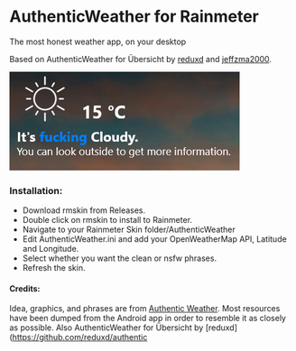 # AuthenticWeather for Rainmeter
The most honest weather app, on your desktop

Based on AuthenticWeather for Übersicht by [reduxd](https://github.com/reduxd/authentic-ubersicht) and [jeffzma2000](https://github.com/jeffzma2000/authentic-ubersicht).

![Screenshot of Skin](Screenshot.png)

### Installation:

 - Download rmskin from Releases.
 - Double click on rmskin to install to Rainmeter.
 - Navigate to your Rainmeter Skin folder/AuthenticWeather
 - Edit AuthenticWeather.ini and add your OpenWeatherMap API, Latitude and Longitude.
 - Select whether you want the clean or nsfw phrases.
 - Refresh the skin.

#### Credits:
Idea, graphics, and phrases are from [Authentic Weather](https://authenticweather.com/). Most resources have been dumped from the Android app in order to resemble it as closely as possible. Also AuthenticWeather for Übersicht by [reduxd](https://github.com/reduxd/authentic
